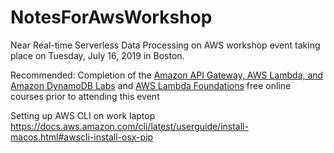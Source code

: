 # NotesForAwsWorkshop
Near Real-time Serverless Data Processing on AWS workshop  event taking place on Tuesday, July 16, 2019 in Boston. 

Recommended: Completion of the [Amazon API Gateway, AWS Lambda, and Amazon DynamoDB Labs](https://email.awscloud.com/rT0z0M06dZlOIkTax0jD0t0) and [AWS Lambda Foundations](https://www.aws.training/learningobject/wbc?id=27197&mkt_tok=eyJpIjoiTkRFME1EVXpZelkxTW1FdyIsInQiOiJJemlUYXkyOGs4a0lDWW4ydzJ4aloxRURTYVM5QmFQRVhJOWpjbWdXODB2RHBwTGhaZVhuTWJuRjVsVVwvXC85anc1WmJwWnNmdzRUY1ZxZmNtS1Y5R1RPV0NCcjd2cGxWVFVWRmtDXC9MRzdhd2FmeXlxdTZNMzM3VmlsSVBBQ3NpVEdHYTBrTWZtXC9mVmZwWUFHcUdQMkZRPT0ifQ%3D%3D) free online courses prior to attending this event 

Setting up AWS CLI on work laptop
https://docs.aws.amazon.com/cli/latest/userguide/install-macos.html#awscli-install-osx-pip

